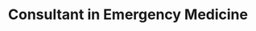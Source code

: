 ---
name: Tony Shannon
photo: '/img/tony.png'
title: Consultant in Emergency Medicine
bio: Formerly a Consultant in Emergency Medicine and CCIO at Leeds Teaching Hospitals, Tony has a wealth of experience in both medicine and IT. With a masters degree in IT management in addition to his years of experience as a clinician, Tony has understanding and insight into healthcare IT that few can match. Tony is also director of the Ripple Foundation and a member of the OpenEHR foundation.
---